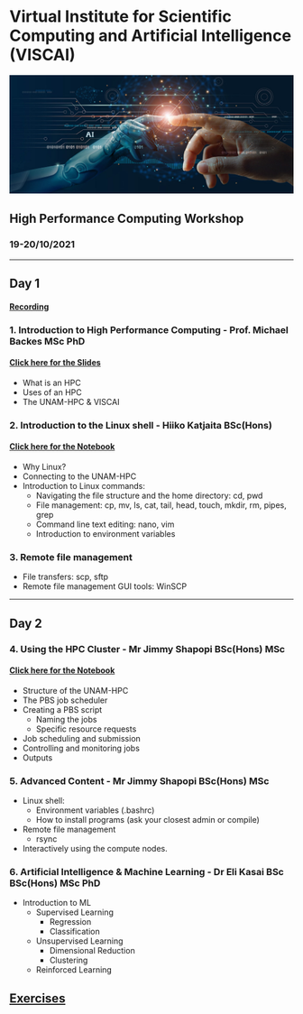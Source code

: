 # Virtual Institute for Scientific Computing and Artificial Intelligence (VISCAI)
<img src="ai.png" style="width:800px">

## High Performance Computing Workshop
### 19-20/10/2021

___________________________________________________________________________________


## Day 1

#### <a href="https://drive.google.com/file/d/1AP4a19qCyAYTyjWldyr8TZMrW6FcVxIs/view?usp=sharing" target="_blank">Recording</a>

### 1. Introduction to High Performance Computing - Prof. Michael Backes MSc PhD 

#### <a href="https://unam164-my.sharepoint.com/:p:/g/personal/mbackes_unam_na/EVivDvPGOUhKreIYNL2IlVgBZl8DdBTFJcRZ7x3QBUM--w?e=jKIxed" target="_blank">Click here for the Slides</a>

- What is an HPC
- Uses of an HPC
- The UNAM-HPC & VISCAI

### 2. Introduction to the Linux shell - Hiiko Katjaita BSc(Hons)

#### [Click here for the Notebook](Day1/Introduction_to_Linux.ipynb)

* Why Linux?
* Connecting to the UNAM-HPC
* Introduction to Linux commands:
    * Navigating the file structure and the home directory: cd, pwd
    * File management: cp, mv, ls, cat, tail, head, touch, mkdir, rm, pipes, grep
    * Command line text editing: nano, vim
    * Introduction to environment variables

### 3. Remote file management
* File transfers: scp, sftp
* Remote file management GUI tools: WinSCP
__________________________________________________________________



## Day 2

### 4. Using the HPC Cluster - Mr Jimmy Shapopi BSc(Hons) MSc

#### [Click here for the Notebook](Day2/HPC_PBS.ipynb)

* Structure of the UNAM-HPC
* The PBS job scheduler 
* Creating a PBS script
    * Naming the jobs
    * Specific resource requests
* Job scheduling and submission
* Controlling and monitoring jobs
* Outputs


### 5. Advanced Content - Mr Jimmy Shapopi BSc(Hons) MSc
* Linux shell:
    * Environment variables (.bashrc)
    * How to install programs (ask your closest admin or compile)
* Remote file management
    * rsync
* Interactively using the compute nodes.

### 6. Artificial Intelligence & Machine Learning - Dr Eli Kasai BSc BSc(Hons) MSc PhD
* Introduction to ML
    * Supervised Learning
        - Regression
        - Classification
    * Unsupervised Learning
        - Dimensional Reduction
        - Clustering
    * Reinforced Learning

## [Exercises](Exercises/exe.ipynb)

